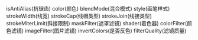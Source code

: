 isAntiAlias(抗锯齿) color(颜色)          blendMode(混合模式)     style(画笔样式)
strokeWidth(线宽)   strokeCap(线帽类型)  strokeJoin(线接类型)    strokeMiterLimit(斜接限制)
maskFilter(遮罩滤镜) shader(着色器)      colorFilter(颜色滤镜)    imageFilter(图片滤镜)
invertColors(是否反色)                  filterQuality(滤镜质量)